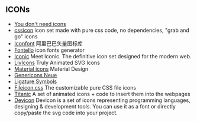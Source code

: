 ## ICONs

- [You don't need icons](https://tutorialzine.com/2014/12/you-dont-need-icons-here-are-100-unicode-symbols-that-you-can-use)
- [cssicon](http://cssicon.space/) icon set made with pure css code, no dependencies, "grab and go" icons
- [Iconfont](http://iconfont.cn/) 阿里巴巴矢量图标库
- [Fontello](http://fontello.com/) icon fonts generator
- [Iconic](https://useiconic.com/) Meet Iconic. The definitive icon set designed for the modern web.
- [LivIcons](https://livicons.com/) Truly Animated SVG Icons
- [Material icons](https://material.io/icons/) Material Design
- [Genericons Neue](https://github.com/Automattic/genericons-neue)
- [Ligature Symbols](http://kudakurage.com/ligature_symbols/)
- [Fileicon.css](https://github.com/picturepan2/fileicon.css) The customizable pure CSS file icons
- [Titanic](https://github.com/icons8/titanic) A set of animated icons + code to insert them into the webpages
- [Devicon](http://konpa.github.io/devicon/) Devicon is a set of icons representing programming languages, designing & development tools. You can use it as a font or directly copy/paste the svg code into your project.
